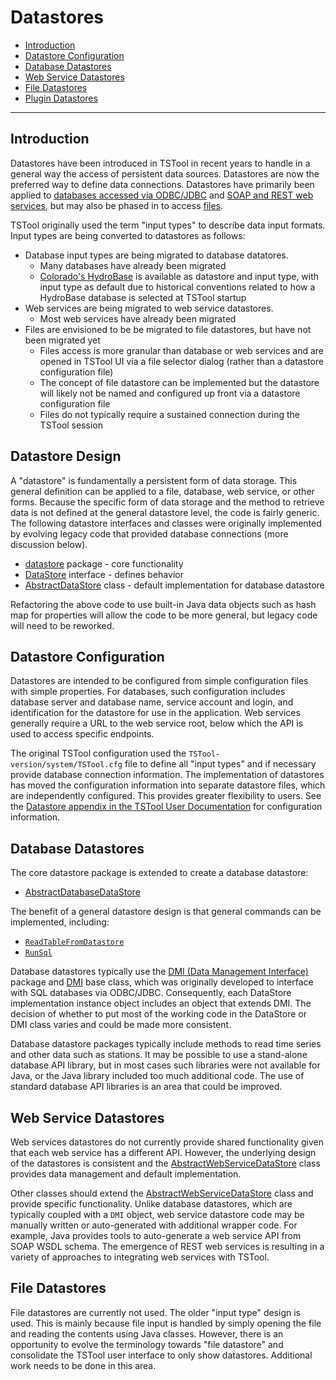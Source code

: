 # Datastores #

* [Introduction](#introduction)
* [Datastore Configuration](#datastore-configuration)
* [Database Datastores](#database-datastores)
* [Web Service Datastores](#web-service-datastores)
* [File Datastores](#file-datastores)
* [Plugin Datastores](../plugin-datastores/plugin-datastores.md)

-------------------

## Introduction ##

Datastores have been introduced in TSTool in recent years to handle in a general way the access of persistent data sources.
Datastores are now the preferred way to define data connections.
Datastores have primarily been applied to [databases accessed via ODBC/JDBC](#database-datastores) and
[SOAP and REST web services](#web-service-datastores),
but may also be phased in to access [files](#file-datastores).

TSTool originally used the term "input types" to describe data input formats.
Input types are being converted to datastores as follows:

* Database input types are being migrated to database datatores.
	+ Many databases have already been migrated
	+ [Colorado's HydroBase](http://opencdss.state.co.us/tstool/latest/doc-user/datastore-ref/CO-HydroBase/CO-HydroBase/)
	is available as datastore and input type, with input type as default due to historical conventions
	related to how a HydroBase database is selected at TSTool startup
* Web services are being migrated to web service datastores.
	+ Most web services have already been migrated
* Files are envisioned to be be migrated to file datastores, but have not been migrated yet
	+ Files access is more granular than database or web services and are opened in TSTool UI via a file selector dialog
	(rather than a datastore configuration file)
	+ The concept of file datastore can be implemented but the datastore will likely not be named and configured up front
	via a datastore configuration file
	+ Files do not typically require a sustained connection during the TSTool session
	
## Datastore Design ##

A "datastore" is fundamentally a persistent form of data storage.
This general definition can be applied to a file, database, web service, or other forms.
Because the specific form of data storage and the method to retrieve data is not defined at the general datastore level,
the code is fairly generic.
The following datastore interfaces and classes were originally implemented by evolving
legacy code that provided database connections (more discussion below).

* [datastore](https://github.com/OpenCDSS/cdss-lib-common-java/tree/master/src/riverside/datastore) package - core functionality
* [DataStore](https://github.com/OpenCDSS/cdss-lib-common-java/tree/master/src/riverside/datastore/DataStore.java) interface - defines behavior
* [AbstractDataStore](https://github.com/OpenCDSS/cdss-lib-common-java/tree/master/src/riverside/datastore/AbstractDataStore.java) class - default implementation
for database datastore

Refactoring the above code to use built-in Java data objects such as hash map for properties will allow the code to be more general,
but legacy code will need to be reworked.

## Datastore Configuration ##

Datastores are intended to be configured from simple configuration files with simple properties.
For databases, such configuration includes database server and database name,
service account and login, and identification for the datastore for use in the application.
Web services generally require a URL to the web service root, below which the API is used to access specific endpoints.

The original TSTool configuration used the `TSTool-version/system/TSTool.cfg` file to define all "input types"
and if necessary provide database connection information.
The implementation of datastores has moved the configuration information into separate datastore files,
which are independently configured.
This provides greater flexibility to users.
See the [Datastore appendix in the TSTool User Documentation](http://opencdss.state.co.us/tstool/latest/doc-user/datastore-ref/overview/)
for configuration information.

## Database Datastores ##

The core datastore package is extended to create a database datastore:

* [AbstractDatabaseDataStore](https://github.com/OpenCDSS/cdss-lib-common-java/blob/master/src/RTi/DMI/AbstractDatabaseDataStore.java)

The benefit of a general datastore design is that general commands can be implemented, including:

* [`ReadTableFromDatastore`](http://opencdss.state.co.us/tstool/latest/doc-user/command-ref/ReadTableFromDataStore/ReadTableFromDataStore/)
* [`RunSql`](http://opencdss.state.co.us/tstool/latest/doc-user/command-ref/RunSql/RunSql/)

Database datastores typically use the
[DMI (Data Management Interface)](https://github.com/OpenCDSS/cdss-lib-common-java/tree/master/src/RTi/DMI) package
and [DMI](https://github.com/OpenCDSS/cdss-lib-common-java/blob/master/src/RTi/DMI/DMI.java) base class,
which was originally developed to interface with SQL databases via ODBC/JDBC.
Consequently, each DataStore implementation instance object includes an object that extends DMI.
The decision of whether to put most of the working code in the DataStore or DMI class varies
and could be made more consistent.

Database datastore packages typically include methods to read time series and other data such as stations.
It may be possible to use a stand-alone database API library,
but in most cases such libraries were not available for Java, or the Java library included too much additional code.
The use of standard database API libraries is an area that could be improved.

## Web Service Datastores ##

Web services datastores do not currently provide shared functionality given that each web service has a different API.
However, the underlying design of the datastores is consistent and the
[AbstractWebServiceDataStore](https://github.com/OpenCDSS/cdss-lib-common-java/tree/master/src/riverside/datastore/AbstractWebServiceDataStore.java)
class provides data management and default implementation.

Other classes should extend the
[AbstractWebServiceDataStore](https://github.com/OpenCDSS/cdss-lib-common-java/tree/master/src/riverside/datastore/AbstractWebServiceDataStore.java) class
and provide specific functionality.
Unlike database datastores, which are typically coupled with a `DMI` object,
web service datastore code may be manually written or auto-generated with additional wrapper code.
For example, Java provides tools to auto-generate a web service API from SOAP WSDL schema.
The emergence of REST web services is resulting in a variety of approaches to integrating web services with TSTool.

## File Datastores ##

File datastores are currently not used.
The older "input type" design is used.
This is mainly because file input is handled by simply opening the file and reading the contents using Java classes.
However, there is an opportunity to evolve the terminology towards "file datastore"
and consolidate the TSTool user interface to only show datastores.
Additional work needs to be done in this area.
